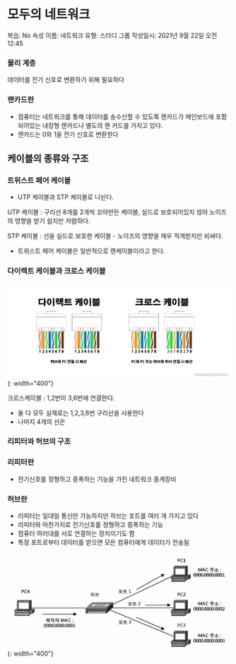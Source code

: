 # 모두의 네트워크

복습: No
속성 이름: 네트워크
유형: 스터디 그룹
작성일시: 2021년 9월 22일 오전 12:45

### 물리 계층

데이터를 전기 신호로 변환하기 위해 필요하다

### 랜카드란

- 컴퓨터는 네트워크를 통해 데이터를 송수신할 수 있도록 랜카드가 메인보드에 포함되어있는 내장형 랜카드나 별도의 랜 카드를 가지고 있다.
- 랜카드는 0와 1을 전기 신호로 변환한다

## 케이블의 종류와 구조

### 트위스트 페어 케이블

- UTP 케이블과 STP 케이블로 나뉜다.

UTP 케이블 : 구리선 8개를 2개씩 꼬아만든 케이블, 실드로 보호되어있지 않아 노이즈의 영향을 받기 쉽지만 저렴하다.

STP 케이블 : 선을 실드로 보호한 케이블 - 노이즈의 영향을 매우 적게받지만 비싸다.

- 트위스트 페어 케이블은 일반적으로 랜케이블이라고 한다.

### 다이렉트 케이블과 크로스 케이블

![image](https://github.com/POL6463/POL6463.github.io/blob/master/images/net_week3/image0.png?raw=true){: width="400"}

크로스케이블 : 1,2번이 3,6번에 연결한다.

- 둘 다 모두 실제로는 1,2,3,6번 구리선을 사용한다
- 나머지 4개의 선은

### 리피터와 허브의 구조

### 리피터란

- 전기신호를 정형하고 증폭하는 기능을 가진 네트워크 중계장비

### 허브란

- 리피터는 일대일 통신만 가능하지만 허브는 포트를 여러 개 가지고 있다
- 리피터와 마찬가지로 전기신호를 정형하고 증폭하는 기능
- 컴퓨터 여러대를 서로 연결하는 장치이기도 함
- 특정 포트로부터 데이터를 받으면 모든 컴퓨터에게 데이터가 전송됨

![image](https://github.com/POL6463/POL6463.github.io/blob/master/images/net_week3/image1.png?raw=true){: width="400"}
